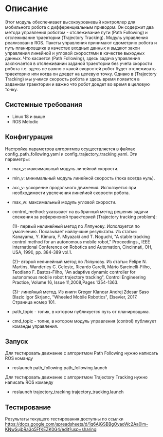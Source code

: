 
# Описание

Этот модуль обеспечивает высокоуровневый контроллер для мобильного робота с дифференциальным приводом. Он содержит два метода управления роботом - отслеживание пути (Path Following) и отслеживание траектории (Trajectory Tracking). Модуль управления реализован в ROS. Пакеты управления принимают одометрию робота и путь планировщика в качестве входных данных и выдают закон управления линейной и угловой скоростями в качестве выходных данных. Что касается (Path Following), здесь задача управления заключается в отслеживании заданой траектории без учета скорости робота т.е. здесь не важно с какой скоростей робот будет отслеживать траекторию или когда он доедет на целевую точку. Однако в (Trajectory Tracking) мы учимся скорость робота и здесь время появится в заданном траектории и важно что робот доедет во время в целовую точку.

## Системные требования

* Linux 18 и выше
* ROS Melodic 

## Конфигурация
Настройка параметров алгоритмов осуществляется в файлах config_path_following.yaml и config_trajectory_tracking.yaml. Эти параметры:
* max_v: максимальный модуль линейной скорости.
* min_v: минимальный модуль линейной скорость (пока всегда нуль).
* acc_v: ускорение продольного движения. Исползуется при необходимости увелечения линейиой скорости робота.
* max_w: максимальный модуль угловой скорости.

* control_method: указывает на выбранный метод решения задачи слежения за референсной траекторией (Trajectory tracking problem):

    (1)- первый нелинейный метод по Ляпунову. Исползуется по умолчению. Показывает найлучшие результаты.
    Из статьи: Kanayama, Y. Kimura, F. Miyazaki and T. Noguchi, "A stable tracking control method for an autonomous mobile robot," Proceedings., IEEE International  Conference on Robotics and Automation, Cincinnati, OH, USA, 1990, pp. 384-389 vol.1.
    
    (2)- второй нелинейный метод по Ляпунову.
    Из статьи: Felipe N. Martins, Wanderley C. Celeste, Ricardo Carelli, Mário Sarcinelli-Filho, Teodiano F. Bastos-Filho, "An adaptive dynamic controller for autonomous mobile robot trajectory tracking", Control Engineering Practice, Volume 16, Issue 11,2008,Pages 1354-1363.
    
    (3)- линейный метод. Из книги Gregor Klancar Andrej Zdesar Saso Blazic Igor Skrjanc, "Wheeled Mobile Robotics", Elsevier, 2017. Страница номер 101.
    
 * path_topic - топик, в котором публикуется путь от планировщика. 
 
 * cmd_topic - топик, в котором модуль управления (control) публикует команды управления.
 
## Запуск

Для тестировать движение с алгоритмом Path Following нужно написать ROS команду
* roslaunch path_following path_following.launch 

Для тестировать движение с алгоритмом Trajectory Tracking нужно написать ROS команду
* roslaunch trajectory_tracking trajectory_tracking.launch 

## Тестирование
Результаты текущего тестирования доступны по ссылки
https://docs.google.com/spreadsheets/d/1q6AjGSBBgOyaoWc2Aa0lm-KNwSujbRa3q5FfKEZK0G4/edit?usp=sharing
